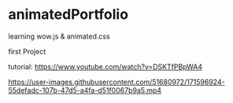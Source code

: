 # animatedPortfolio
learning wow.js &amp; animated.css 

first Project

tutorial: 
https://www.youtube.com/watch?v=DSKTfPBpWA4

https://user-images.githubusercontent.com/51680972/171596924-55defadc-107b-47d5-a4fa-d51f0067b9a5.mp4

